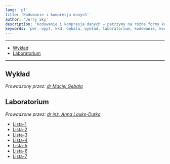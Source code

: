 ```yaml
---
lang: 'pl'
title: 'Kodowanie i kompresja danych'
author: 'Jerry Sky'
description: 'Kodowanie i kompresja danych — patrzymy na różne formy kodowania różnego typu danych i próbujemy lepiej zapisać te dane (mniej miejsca).'
keywords: 'pwr, wppt, kkd, Gębala, wykład, laboratorium, kodowanie, kody, kod, źródłowy, python3, Huffman, tga'
---
```


---

- [Wykład](#wykład)
- [Laboratorium](#laboratorium)

---

## Wykład

*Prowadzony przez: [dr Maciej Gębala](http://cs.pwr.edu.pl/gebala)*

## Laboratorium

*Prowadzone przez: [dr inż. Anna Lauks-Dutka](http://cs.pwr.edu.pl/lauks)*

- [Lista-1](lab/lista-1/readme.md)
- [Lista-2](lab/lista-2/readme.md)
- [Lista-3](lab/lista-3/readme.md)
- [Lista-4](lab/lista-4/readme.md)
- [Lista-5](lab/lista-5/readme.md)
- [Lista-6](lab/lista-6/readme.md)
- [Lista-7](lab/lista-7/readme.md)
